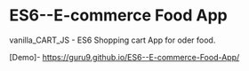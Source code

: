 # ES6--E-commerce Food App
vanilla_CART_JS - ES6 Shopping cart App for oder food.

[Demo]-  https://guru9.github.io/ES6--E-commerce-Food-App/
